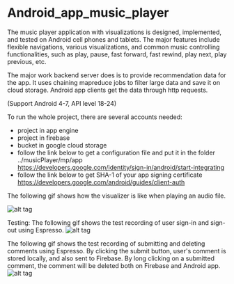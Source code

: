 # Android_app_music_player 

The music player application with visualizations is designed, implemented, and tested on Android cell phones and tablets. The major features include flexible navigations, various visualizations, and common music controlling functionalities, such as play, pause, fast forward, fast rewind, play next, play previous, etc. 

The major work backend server does is to provide recommendation data for the app. It uses chaining mapreduce jobs to filter large data and save it on cloud storage. Android app clients get the data through http requests. 

(Support Android 4-7, API level 18-24)

To run the whole project, there are several accounts needed: 
- project in app engine <br />
- project in firebase   <br />
- bucket in google cloud storage  <br />
- follow the link below to get a configuration file and put it in the folder ../musicPlayer/mp/app  <br />
https://developers.google.com/identity/sign-in/android/start-integrating    <br />
- follow the link below to get SHA-1 of your app signing certificate    <br />
https://developers.google.com/android/guides/client-auth     <br />


The following gif shows how the visualizer is like when playing an audio file. 

![alt tag](https://github.com/yingchenyingchen/Android_App_with_Appengine_MapReduce/blob/master/visualizer.gif)

Testing:
The following gif shows the test recording of user sign-in and sign-out using Espresso.
![alt tag](https://github.com/yingchenyingchen/Android_App_with_Appengine_MapReduce/blob/master/espressor_signIn_signOut_test.gif)

The following gif shows the test recording of submitting and deleting comments using Espresso.
By clicking the submit button, user's comment is stored locally, and also sent to Firebase. 
By long clicking on a submitted comment, the comment will be deleted both on Firebase and Android app. <br />
![alt tag](https://github.com/yingchenyingchen/Android_App_with_Appengine_MapReduce/blob/master/espresso_comment_test.gif)
